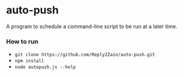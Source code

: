 # auto-push

A program to schedule a command-line script to be run at a later time.


### How to  run
- `git clone https://github.com/Reply2Zain/auto-push.git`
- `npm install`
- `node autopush.js --help`


